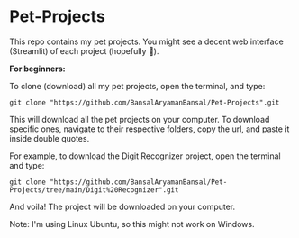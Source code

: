 # Pet-Projects
This repo contains my pet projects. You might see a decent web interface (Streamlit) of each project (hopefully 🤞).

**For beginners:**

To clone (download) all my pet projects, open the terminal, and type:

`git clone "https://github.com/BansalAryamanBansal/Pet-Projects".git`

This will download all the pet projects on your computer. To download specific ones, navigate to their respective folders, copy the url, and paste it inside double quotes. 

For example, to download the Digit Recognizer project, open the terminal and type:

`git clone "https://github.com/BansalAryamanBansal/Pet-Projects/tree/main/Digit%20Recognizer".git`

And voila! The project will be downloaded on your computer.

Note: I'm using Linux Ubuntu, so this might not work on Windows.
